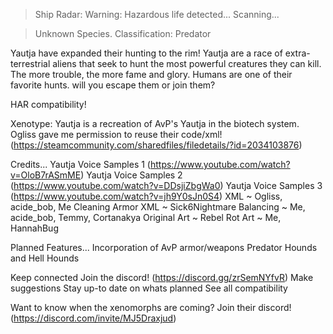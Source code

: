 >Ship Radar:
>Warning: Hazardous life detected...
>Scanning...

>Unknown Species.
>Classification: Predator


Yautja have expanded their hunting to the rim!
Yautja are a race of extra-terrestrial aliens that seek to hunt the most powerful creatures they can kill. The more trouble, the more fame and glory. Humans are one of their favorite hunts. will you escape them or join them?

HAR compatibility!

Xenotype: Yautja is a recreation of AvP's Yautja in the biotech system. Ogliss gave me permission to reuse their code/xml! (https://steamcommunity.com/sharedfiles/filedetails/?id=2034103876)

Credits...
Yautja Voice Samples 1 (https://www.youtube.com/watch?v=OloB7rASmME)
Yautja Voice Samples 2 (https://www.youtube.com/watch?v=DDsjiZbgWa0)
Yautja Voice Samples 3 (https://www.youtube.com/watch?v=jh9Y0sJn0S4)
XML ~ Ogliss, acide_bob, Me
Cleaning Armor XML ~ Sick6Nightmare
Balancing ~ Me, acide_bob, Temmy, Cortanakya
Original Art ~ Rebel Rot
Art ~ Me, HannahBug

Planned Features...
Incorporation of AvP armor/weapons
Predator Hounds and Hell Hounds

Keep connected
Join the discord! (https://discord.gg/zrSemNYfvR)
Make suggestions
Stay up-to date on whats planned
See all compatibility

Want to know when the xenomorphs are coming?
Join their discord! (https://discord.com/invite/MJ5Draxjud)
